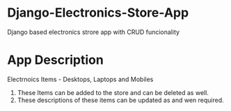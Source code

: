 # Django-Electronics-Store-App
Django based electronics strore app with CRUD funcionality

# App Description
Electrnoics Items - Desktops, Laptops and Mobiles
1) These Items can be added to the store and can be deleted as well.
2) These descriptions of these items can be updated as and wen required.


